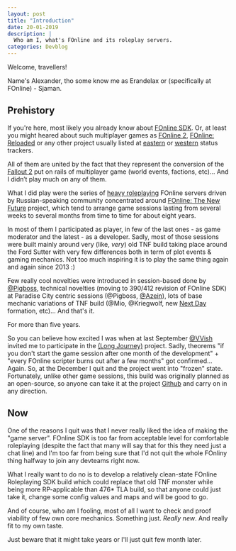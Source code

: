 ```yaml
---
layout: post
title: "Introduction"
date: 20-01-2019
description: |
  Who am I, what's FOnline and its roleplay servers.
categories: Devblog
---
```


Welcome, travellers!

Name's Alexander, tho some know me as Erandelax or (specifically at FOnline) - Sjaman.

## Prehistory

If you're here, most likely you already know about [FOnline SDK](https://svn.fonline.ru/). Or, at least you might heared about such multiplayer games as [FOnline 2](https://fonline2.com/en/), [FOnline: Reloaded](https://www.fonline-reloaded.net/) or any other project usually listed at [eastern](https://fonline-status.ru/en/) or [western](https://fodev.net/status/) status trackers.

All of them are united by the fact that they represent the conversion of the [Fallout 2](https://fallout.fandom.com/wiki/Fallout_2) put on rails of multiplayer game (world events, factions, etc)... And I didn’t play much on any of them.

What I did play were the series of [heavy roleplaying](https://www.lotro.com/forums/showthread.php?507089) FOnline servers driven by Russian-speaking community concentrated around [FOnline: The New Future](http://tnf.net.ru/) project, which tend to arrange game sessions lasting from several weeks to several months from time to time for about eight years.

In most of them I participated as player, in few of the last ones - as game moderator and the latest - as a developer. Sadly, most of those sessions were built mainly around very (like, *very*) old TNF build taking place around the Ford Sutter with very few differences both in term of plot events & gaming mechanics. Not too much inspiring it is to play the same thing again and again since 2013 :)

Few really cool novelties were introduced in session-based done by [@Pigboss](https://github.com/This-is-Jojo), technical novelties (moving to 390/412 revision of FOnline SDK) at Paradise City centric sessions (@Pigboss, [@Azein](https://github.com/Azein)), lots of base mechanic variations of TNF build (@Mio, @Kriegwolf, new [Next Day](http://fonextday.ru/) formation, etc)... And that's it.

For more than five years.

So you can believe how excited I was when at last September [@VVish](https://github.com/orgs/fonline-long-journey/people/VVisher) invited me to participate in the [(Long Journey)](https://github.com/fonline-long-journey/) project. Sadly, theorems "if you don't start the game session after one month of the development" + "every FOnline scripter burns out after a few months" got confirmed... Again. So, at the December I quit and the project went into "frozen" state. Fortunately, unlike other game sessions, this build was originally planned as an open-source, so anyone can take it at the project [Github](https://github.com/fonline-long-journey) and carry on in any direction.

## Now
One of the reasons I quit was that I never really liked the idea of making the "game server". FOnline SDK is too far from acceptable level for comfortable roleplaying (despite the fact that many will say that for this they need just a chat line) and I'm too far from being sure that I'd not quit the whole FOnliny thing halfway to join any devteams right now.

What I really want to do no is to develop a relatively clean-state FOnline Roleplaying SDK build which could replace that old TNF monster while being more RP-applicable than 476* TLA build, so that anyone could just take it, change some config values and maps and will be good to go.

And of course, who am I fooling, most of all I want to check and proof viability of few own core mechanics. Something just. *Really new*. And really fit to my own taste.

Just beware that it might take years or I'll just quit few month later.
